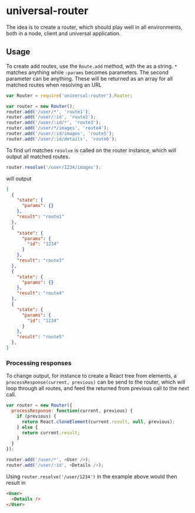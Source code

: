 # universal-router

The idea is to create a router, which should play well in all environments, both in a node, client and universal application.

## Usage

To create add routes, use the ```Route.add``` method, with the as a string. ```*``` matches anything while ```:params``` becomes parameters.
The second parameter can be anything. These will be returned as an array for all matched routes when resolving an URL

```javascript
var Router = require('universal-router').Router;

var router = new Router();
router.add('/user/*', 'route1');
router.add('/user/:id', 'route2');
router.add('/user/:id/*', 'route3');
router.add('/user/*/images', 'route4');
router.add('/user/:id/images', 'route5');
router.add('/user/:id/details', 'route6');
```

To find url matches ```resolve``` is called on the router instance, which will output all matched routes.

```javascript
router.resolve('/user/1234/images');
```

will output

```json
[
  {
    "state": {
      "params": {}
    },
    "result": "route1"
  },
  {
    "state": {
      "params": {
        "id": "1234"
      }
    },
    "result": "route3"
  },
  {
    "state": {
      "params": {}
    },
    "result": "route4"
  },
  {
    "state": {
      "params": {
        "id": "1234"
      }
    },
    "result": "route5"
  },
]
```

### Processing responses

To change output, for instance to create a React tree from elements, a ```processResponse(current, previous)``` can be send to the router, which will loop through all routes, and feed the returned from previous call to the next call.

```javascript
var router = new Router({
  processResponse: function(current, previous) {
    if (previous) {
      return React.cloneElement(current.result, null, previous);
    } else {
      return current.result;
    }
  }
});

router.add('/user/*', <User />);
router.add('/user/:id', <Details />);

```

Using ```router.resolve('/user/1234')``` in the example above would then result in

```html
<User>
  <Details />
</User>
```
